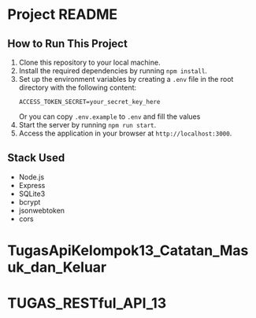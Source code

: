 # Project README

## How to Run This Project
1. Clone this repository to your local machine.
2. Install the required dependencies by running `npm install`.
3. Set up the environment variables by creating a `.env` file in the root directory with the following content:
   ```
   ACCESS_TOKEN_SECRET=your_secret_key_here
   ```
   Or you can copy `.env.example` to `.env` and fill the values
4. Start the server by running `npm run start`.
5. Access the application in your browser at `http://localhost:3000`.

## Stack Used
- Node.js
- Express
- SQLite3
- bcrypt
- jsonwebtoken
- cors
# TugasApiKelompok13_Catatan_Masuk_dan_Keluar
# TUGAS_RESTful_API_13
